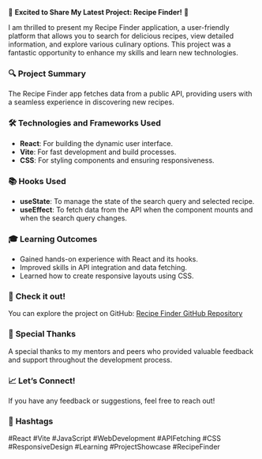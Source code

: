 🌟 **Excited to Share My Latest Project: Recipe Finder!** 🌟

I am thrilled to present my Recipe Finder application, a user-friendly platform that allows you to search for delicious recipes, view detailed information, and explore various culinary options. This project was a fantastic opportunity to enhance my skills and learn new technologies.

### 🔍 **Project Summary**
The Recipe Finder app fetches data from a public API, providing users with a seamless experience in discovering new recipes. 

### 🛠️ **Technologies and Frameworks Used**
- **React**: For building the dynamic user interface.
- **Vite**: For fast development and build processes.
- **CSS**: For styling components and ensuring responsiveness.

### 📚 **Hooks Used**
- **useState**: To manage the state of the search query and selected recipe.
- **useEffect**: To fetch data from the API when the component mounts and when the search query changes.

### 🎓 **Learning Outcomes**
- Gained hands-on experience with React and its hooks.
- Improved skills in API integration and data fetching.
- Learned how to create responsive layouts using CSS.

### 🔗 **Check it out!**
You can explore the project on GitHub: [Recipe Finder GitHub Repository](https://github.com/yourusername/recipe-finder)

### 🙏 **Special Thanks**
A special thanks to my mentors and peers who provided valuable feedback and support throughout the development process.

### 📈 **Let’s Connect!**
If you have any feedback or suggestions, feel free to reach out!

### 🔖 **Hashtags**
#React #Vite #JavaScript #WebDevelopment #APIFetching #CSS #ResponsiveDesign #Learning #ProjectShowcase #RecipeFinder
